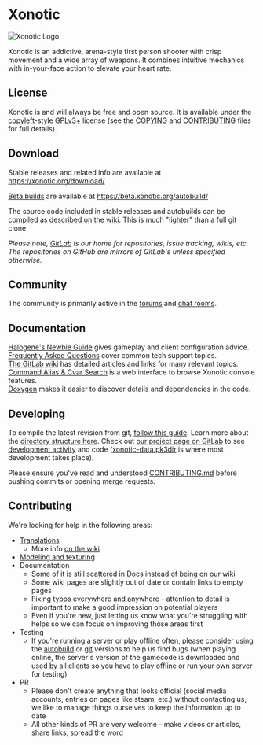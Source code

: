 # Xonotic

![Xonotic Logo](https://xonotic.org/static/img/xonotic_logo_web.svg)

Xonotic is an addictive, arena-style first person shooter with crisp movement and a wide array of weapons. It combines intuitive mechanics with in-your-face action to elevate your heart rate.

## License

Xonotic is and will always be free and open source. It is available under the [copyleft](https://www.gnu.org/copyleft/)-style [GPLv3+](https://www.gnu.org/licenses/gpl-3.0.html) license (see the [COPYING](COPYING) and [CONTRIBUTING](CONTRIBUTING.md#licensing) files for full details).

## Download

Stable releases and related info are available at https://xonotic.org/download/

[Beta builds](https://gitlab.com/xonotic/xonotic/-/wikis/Autobuilds) are available at https://beta.xonotic.org/autobuild/

The source code included in stable releases and autobuilds can be [compiled as described on the wiki](https://gitlab.com/xonotic/xonotic/-/wikis/Compiling). This is much "lighter" than a full git clone.

*Please note, [GitLab](https://gitlab.com/xonotic/) is our home for repositories, issue tracking, wikis, etc. The repositories on GitHub are mirrors of GitLab's unless specified otherwise.*

## Community

The community is primarily active in the [forums](https://forums.xonotic.org/) and [chat rooms](https://gitlab.com/xonotic/xonotic/-/wikis/Chat-Rooms).

## Documentation

[Halogene's Newbie Guide](https://xonotic.org/guide/) gives gameplay and client configuration advice.  
[Frequently Asked Questions](https://xonotic.org/faq/) cover common tech support topics.  
[The GitLab wiki](https://gitlab.com/xonotic/xonotic/-/wikis/home) has detailed articles and links for many relevant topics.  
[Command Alias & Cvar Search](https://xonotic.org/tools/cacs/) is a web interface to browse Xonotic console features.  
[Doxygen](https://xonotic.org/doxygen/) makes it easier to discover details and dependencies in the code.  

## Developing

To compile the latest revision from git, [follow this guide](https://gitlab.com/xonotic/xonotic/-/wikis/Repository_Access). Learn more about the [directory structure here](https://gitlab.com/xonotic/xonotic/-/wikis/Git). Check out [our project page on GitLab](https://gitlab.com/groups/xonotic) to see [development activity](https://gitlab.com/groups/xonotic/-/activity) and code ([xonotic-data.pk3dir](https://gitlab.com/xonotic/xonotic-data.pk3dir) is where most development takes place).

Please ensure you've read and understood [CONTRIBUTING.md](CONTRIBUTING.md) before pushing commits or opening merge requests.

## Contributing

We're looking for help in the following areas:

- [Translations](https://app.transifex.com/team-xonotic/xonotic/)
  - More info [on the wiki](https://gitlab.com/xonotic/xonotic/-/wikis/Translating)
- [Modeling and texturing](https://gitlab.com/xonotic/xonotic-data.pk3dir/issues?label_name=Area%3A+Assets)
- Documentation
  - Some of it is still scattered in [Docs](https://gitlab.com/xonotic/xonotic/tree/master/Docs) instead of being on our [wiki](https://gitlab.com/xonotic/xonotic/-/wikis/home)
  - Some wiki pages are slightly out of date or contain links to empty pages
  - Fixing typos everywhere and anywhere - attention to detail is important to make a good impression on potential players
  - Even if you're new, just letting us know what you're struggling with helps so we can focus on improving those areas first
- Testing
  - If you're running a server or play offline often, please consider using the [autobuild](https://gitlab.com/xonotic/xonotic/-/wikis/Autobuilds) or [git](https://gitlab.com/xonotic/xonotic/-/wikis/Repository_Access) versions to help us find bugs (when playing online, the server's version of the gamecode is downloaded and used by all clients so you have to play offline or run your own server for testing)
- PR
  - Please don't create anything that looks official (social media accounts, entries on pages like steam, etc.) without contacting us, we like to manage things ourselves to keep the information up to date
  - All other kinds of PR are very welcome - make videos or articles, share links, spread the word


